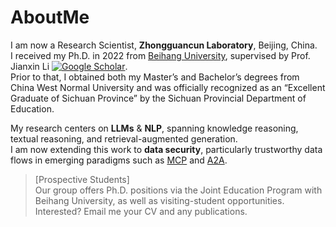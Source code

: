 AboutMe
======

I am now a Research Scientist, **Zhongguancun Laboratory**, Beijing, China.  
I received my Ph.D. in 2022 from [Beihang University](https://www.buaa.edu.cn/), supervised by Prof. Jianxin Li [![Google Scholar](https://img.shields.io/badge/scholar-14000%2B-blue?logo=googlescholar)](https://scholar.google.com/citations?user=EY2lqD0AAAAJ&hl=zh-CN&oi=ao).  
Prior to that, I obtained both my Master’s and Bachelor’s degrees from China West Normal University and was officially recognized as an “Excellent Graduate of Sichuan Province” by the Sichuan Provincial Department of Education.

My research centers on **LLMs** & **NLP**, spanning knowledge reasoning, textual reasoning, and retrieval-augmented generation.  
I am now extending this work to **data security**, particularly trustworthy data flows in emerging paradigms such as [MCP](https://modelcontextprotocol.io/introduction) and [A2A](https://developers.googleblog.com/en/a2a-a-new-era-of-agent-interoperability/).

> [Prospective Students]  
> Our group offers Ph.D. positions via the Joint Education Program with Beihang University, as well as visiting-student opportunities.  
> Interested? Email me your CV and any publications.
